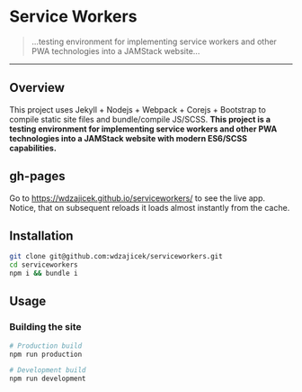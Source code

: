 
# Service Workers

> ...testing environment for implementing service workers and other PWA technologies into a JAMStack website...

-----

## Overview

This project uses Jekyll + Nodejs + Webpack + Corejs + Bootstrap to compile static site files and bundle/compile JS/SCSS. **This project is a testing environment for implementing service workers and other PWA technologies into a JAMStack website with modern ES6/SCSS capabilities.**

## gh-pages

Go to <https://wdzajicek.github.io/serviceworkers/> to see the live app. Notice, that on subsequent reloads it loads almost instantly from the cache.

## Installation

```bash
git clone git@github.com:wdzajicek/serviceworkers.git
cd serviceworkers
npm i && bundle i
```

## Usage

### Building the site

```bash
# Production build
npm run production

# Development build
npm run development
```